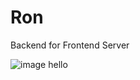 # Ron
Backend for Frontend Server

![image](https://github.com/user-attachments/assets/b380a1f8-e2aa-428c-bde4-c480caf07f8b)
hello
